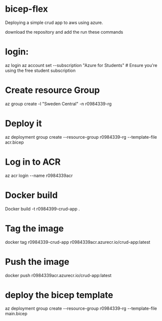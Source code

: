 # bicep-flex

Deploying a simple crud app to aws using azure.

download the repository and add the run these commands

# login:

az login
az account set --subscription "Azure for Students" # Ensure you're using the free student subscription

# Create resource Group

az group create -l "Sweden Central" -n r0984339-rg

# Deploy it

az deployment group create --resource-group r0984339-rg --template-file acr.bicep

# Log in to ACR

az acr login --name r0984339acr

# Docker build

Docker build -t r0984399-crud-app .

# Tag the image

docker tag r0984339-crud-app r0984339acr.azurecr.io/crud-app:latest

# Push the image

docker push r0984339acr.azurecr.io/crud-app:latest

# deploy the bicep template

az deployment group create --resource-group r0984339-rg --template-file main.bicep
